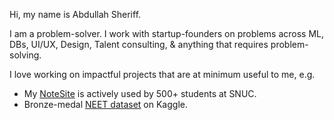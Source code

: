 Hi, my name is Abdullah Sheriff.

I am a problem-solver. I work with startup-founders on problems across ML, DBs, UI/UX, Design, Talent consulting, & anything that requires problem-solving. 

I love working on impactful projects that are at minimum useful to me, e.g. 
* My [NoteSite](https://abdullahsheriff.vercel.app) is actively used by 500+ students at SNUC.
* Bronze-medal [NEET dataset](https://www.kaggle.com/datasets/abdullahshf/neet-ug-2024-results-all-india) on Kaggle.



<!---
SheriffAbdullah/SheriffAbdullah is a ✨ special ✨ repository because its `README.md` (this file) appears on your GitHub profile.
You can click the Preview link to take a look at your changes.
--->
